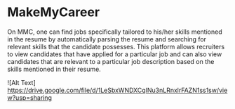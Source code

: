 # MakeMyCareer
On MMC, one can find jobs specifically tailored to his/her skills mentioned in the resume by automatically parsing the resume and searching for relevant skills that the candidate possesses. This platform allows recruiters to view candidates that have applied for a particular job and can also view candidates that are relevant to a particular job description based on the skills mentioned in their resume.

![Alt Text] https://drive.google.com/file/d/1LeSbxWNDXCqINu3nLRnxlrFAZN1ss1sw/view?usp=sharing
